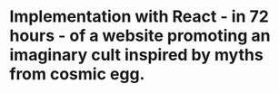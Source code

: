 # Implementation with React - in 72 hours - of a website promoting an imaginary cult inspired by myths from cosmic egg.
